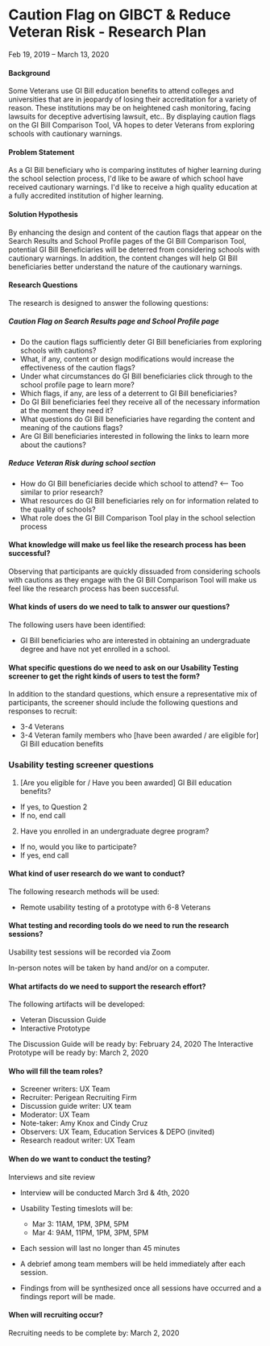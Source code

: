 # Caution Flag on GIBCT & Reduce Veteran Risk - Research Plan

Feb 19, 2019 – March 13, 2020

#### Background
Some Veterans use GI Bill education benefits to attend colleges and universities that are in jeopardy of losing their accreditation for a variety of reason.  These institutions may be on heightened cash monitoring, facing lawsuits for deceptive advertising lawsuit, etc.. By displaying caution flags on the GI Bill Comparison Tool, VA hopes to deter Veterans from exploring schools with cautionary warnings.

#### Problem Statement 
As a GI Bill beneficiary who is comparing institutes of higher learning during the school selection process, I'd like to be aware of which school have received cautionary warnings. I'd like to receive a high quality education at a fully accredited institution of higher learning. 

#### Solution Hypothesis
By enhancing the design and content of the caution flags that appear on the Search Results and School Profile pages of the GI Bill Comparison Tool, potential GI Bill Beneficiaries will be deterred from considering schools with cautionary warnings. In addition, the content changes will help GI Bill beneficiaries better understand the nature of the cautionary warnings.

#### Research Questions

The research is designed to answer the following questions:

##### Caution Flag on Search Results page and School Profile page
* Do the caution flags sufficiently deter GI Bill beneficiaries from exploring schools with cautions? 
* What, if any, content or design modifications would increase the effectiveness of the caution flags?
* Under what circumstances do GI Bill beneficiaries click through to the school profile page to learn more?
* Which flags, if any, are less of a deterrent to GI Bill beneficiaries?
* Do GI Bill beneficiaries feel they receive all of the necessary information at the moment they need it?
* What questions do GI Bill beneficiaries have regarding the content and meaning of the cautions flags?
* Are GI Bill beneficiaries interested in following the links to learn more about the cautions?

##### Reduce Veteran Risk during school section
* How do GI Bill beneficiaries decide which school to attend? <-- Too similar to prior research?
* What resources do GI Bill beneficiaries rely on for information related to the quality of schools?
* What role does the GI Bill Comparison Tool play in the school selection process

#### What knowledge will make us feel like the research process has been successful?

Observing that participants are quickly dissuaded from considering schools with cautions as they engage with the GI Bill Comparison Tool will make us feel like the research process has been successful.

#### What kinds of users do we need to talk to answer our questions?

The following users have been identified:
* GI Bill beneficiaries who are interested in obtaining an undergraduate degree and have not yet enrolled in a school.

#### What specific questions do we need to ask on our Usability Testing screener to get the right kinds of users to test the form?

In addition to the standard questions, which ensure a representative mix of participants, the screener should include the following questions and responses to recruit:

* 3-4 Veterans 
* 3-4 Veteran family members who [have been awarded / are eligible for] GI Bill education benefits

### Usability testing screener questions
1.	[Are you eligible for / Have you been awarded] GI Bill education benefits?
  * If yes, to Question 2
  * If no, end call 
2.	Have you enrolled in an undergraduate degree program?
  * If no, would you like to participate?      
  * If yes, end call

#### What kind of user research do we want to conduct?

The following research methods will be used:

* Remote usability testing of a prototype with 6-8 Veterans

#### What testing and recording tools do we need to run the research sessions?

Usability test sessions will be recorded via Zoom

In-person notes will be taken by hand and/or on a computer.

#### What artifacts do we need to support the research effort?

The following artifacts will be developed:
* Veteran Discussion Guide  
* Interactive Prototype

The Discussion Guide will be ready by: February 24, 2020
The Interactive Prototype will be ready by: March 2, 2020

#### Who will fill the team roles?
* Screener writers: UX Team
* Recruiter: Perigean Recruiting Firm
* Discussion guide writer: UX team
* Moderator: UX Team
* Note-taker: Amy Knox and Cindy Cruz
* Observers: UX Team, Education Services & DEPO (invited)
* Research readout writer: UX Team

#### When do we want to conduct the testing?

Interviews and site review
*	Interview will be conducted March 3rd & 4th, 2020
*	Usability Testing timeslots will be: 
     * Mar 3: 11AM, 1PM, 3PM, 5PM 
     * Mar 4: 9AM, 11PM, 1PM, 3PM, 5PM 

*	Each session will last no longer than 45 minutes
*	A debrief among team members will be held immediately after each session.
*	Findings from will be synthesized once all sessions have occurred and a findings report will be made.

#### When will recruiting occur?

Recruiting needs to be complete by: March 2, 2020

